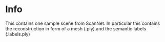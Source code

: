 # Info

This contains one sample scene from ScanNet. In particular this contains the reconstruction in form of a mesh (.ply) and the semantic labels (.labels.ply)
